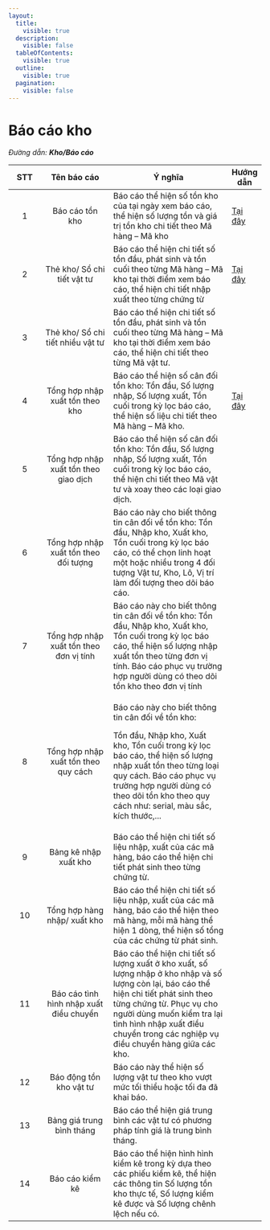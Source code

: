 ```yaml
---
layout:
  title:
    visible: true
  description:
    visible: false
  tableOfContents:
    visible: true
  outline:
    visible: true
  pagination:
    visible: false
---
```


# Báo cáo kho

_Đường dẫn: **Kho/Báo cáo**_

<table><thead><tr><th width="66" align="center">STT</th><th width="184" align="center">Tên báo cáo</th><th width="379">Ý nghĩa</th><th>Hướng dẫn</th></tr></thead><tbody><tr><td align="center">1</td><td align="center">Báo cáo tồn kho</td><td>Báo cáo thể hiện số tồn kho của tại ngày xem báo cáo, thể hiện số lượng tồn và giá trị tồn kho chi tiết theo Mã hàng – Mã kho</td><td><a href="done-the-kho-so-chi-tiet-vat-tu.md">Tại đây</a></td></tr><tr><td align="center">2</td><td align="center">Thẻ kho/ Sổ chi tiết vật tư</td><td>Báo cáo thể hiện chi tiết số tồn đầu, phát sinh và tồn cuối theo từng Mã hàng – Mã kho tại thời điểm xem báo cáo, thể hiện chi tiết nhập xuất theo từng chứng từ</td><td><a href="done-bao-cao-ton-kho.md"> Tại đây</a></td></tr><tr><td align="center">3</td><td align="center">Thẻ kho/ Sổ chi tiết nhiều vật tư</td><td>Báo cáo thể hiện chi tiết số tồn đầu, phát sinh và tồn cuối theo từng Mã hàng – Mã kho tại thời điểm xem báo cáo, thể hiện chi tiết theo từng Mã vật tư.</td><td></td></tr><tr><td align="center">4</td><td align="center">Tổng hợp nhập xuất tồn theo kho</td><td>Báo cáo thể hiện số cân đối tồn kho: Tồn đầu, Số lượng nhập, Số lượng xuất, Tồn cuối trong kỳ lọc báo cáo, thể hiện số liệu chi tiết theo Mã hàng – Mã kho.</td><td><a href="done-bao-cao-tong-hop-nhap-xuat-ton.md">Tại đây</a></td></tr><tr><td align="center">5</td><td align="center">Tổng hợp nhập xuất tồn theo giao dịch</td><td>Báo cáo thể hiện số cân đối tồn kho: Tồn đầu, Số lượng nhập, Số lượng xuất, Tồn cuối trong kỳ lọc báo cáo, thể hiện chi tiết theo Mã vật tư và xoay theo các loại giao dịch.</td><td></td></tr><tr><td align="center">6</td><td align="center">Tổng hợp nhập xuất tồn theo đối tượng</td><td>Báo cáo này cho biết thông tin cân đối về tồn kho: Tồn đầu, Nhập kho, Xuất kho, Tồn cuối trong kỳ lọc báo cáo, có thể chọn linh hoạt một hoặc nhiều trong 4 đối tượng Vật tư, Kho, Lô, Vị trí làm đối tượng theo dõi báo cáo.</td><td></td></tr><tr><td align="center">7</td><td align="center">Tổng hợp nhập xuất tồn theo đơn vị tính</td><td>Báo cáo này cho biết thông tin cân đối về tồn kho: Tồn đầu, Nhập kho, Xuất kho, Tồn cuối trong kỳ lọc báo cáo, thể hiện số lượng nhập xuất tồn theo từng đơn vị tính. Báo cáo phục vụ trường hợp người dùng có theo dõi tồn kho theo đơn vị tính</td><td></td></tr><tr><td align="center">8</td><td align="center">Tổng hợp nhập xuất tồn theo quy cách</td><td><p>Báo cáo này cho biết thông tin cân đối về tồn kho:</p><p>Tồn đầu, Nhập kho, Xuất kho, Tồn cuối trong kỳ lọc báo cáo, thể hiện số lượng nhập xuất tồn theo từng loại quy cách. Báo cáo phục vụ trường hợp người dùng có theo dõi tồn kho theo quy cách như: serial, màu sắc, kích thước,...</p></td><td></td></tr><tr><td align="center">9</td><td align="center">Bảng kê nhập xuất kho</td><td>Báo cáo thể hiện chi tiết số liệu nhập, xuất của các mã hàng, báo cáo thể hiện chi tiết phát sinh theo từng chứng từ.</td><td></td></tr><tr><td align="center">10</td><td align="center">Tổng hợp hàng nhập/ xuất kho</td><td>Báo cáo thể hiện chi tiết số liệu nhập, xuất của các mã hàng, báo cáo thể hiện theo mã hàng, mỗi mã hàng thể hiện 1 dòng, thể hiện số tổng của các chứng từ phát sinh.</td><td></td></tr><tr><td align="center">11</td><td align="center">Báo cáo tình hình nhập xuất điều chuyển</td><td>Báo cáo thể hiện chi tiết số lượng xuất ở kho xuất, số lượng nhập ở kho nhập và số lượng còn lại, báo cáo thể hiện chi tiết phát sinh theo từng chứng từ. Phục vụ cho người dùng muốn kiểm tra lại tình hình nhập xuất điều chuyển trong các nghiệp vụ điều chuyển hàng giữa các kho.</td><td></td></tr><tr><td align="center">12</td><td align="center">Báo động tồn kho vật tư</td><td>Báo cáo này thể hiện số lượng vật tư theo kho vượt mức tối thiểu hoặc tối đa đã khai báo.</td><td></td></tr><tr><td align="center">13</td><td align="center">Bảng giá trung bình tháng</td><td>Báo cáo thể hiện giá trung bình các vật tư có phương pháp tính giá là trung bình tháng.</td><td></td></tr><tr><td align="center">14</td><td align="center">Báo cáo kiểm kê</td><td>Báo cáo thể hiện hình hình kiểm kê trong kỳ dựa theo các phiếu kiểm kê, thể hiện các thông tin Số lượng tồn kho thực tế, Số lượng kiểm kê được và Số lượng chênh lệch nếu có.</td><td></td></tr></tbody></table>
